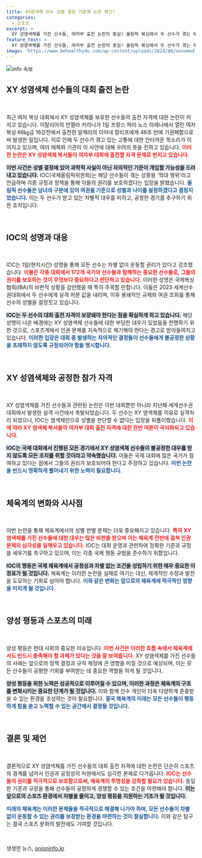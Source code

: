 ```yaml
---
title: XY염색체 선수 성별 결정 기준에 논란 확산!
categories:
  - 스포츠
excerpt: >
  XY 성염색체를 가진 선수들, 여자부 출전 논란의 중심! 올림픽 복싱에서 두 선수가 겪는 부당한 학대에 대한 IOC의 입장과 갈등이 재점화되었습니다. 양측의 목소리를 들어보세요!
feature_text: >
  XY 성염색체를 가진 선수들, 여자부 출전 논란의 중심! 올림픽 복싱에서 두 선수가 겪는 부당한 학대에 대한 IOC의 입장과 갈등이 재점화되었습니다. 양측의 목소리를 들어보세요!
image: 'https://www.behealthy4u.com/wp-content/uploads/2024/06/unnamed-file.png'
---
```


<p><img src="https://www.behealthy4u.com/wp-content/uploads/2024/06/unnamed-file.png" alt="info 속보" /></p>

<h2 data-ke-size="size26">XY 성염색체 선수들의 대회 출전 논란</h2>

<p data-ke-size="size16">&nbsp;</p>

<p>최근 여자 복싱 대회에서 XY 성염색체를 보유한 선수들의 출전 자격에 대한 논란이 커지고 있습니다. 이탈리아의 안젤라 카리니가 1일 프랑스 파리 노스 아레나에서 열린 여자 복싱 66㎏급 16강전에서 출전한 알제리의 이마네 칼리프에게 46초 만에 기권패함으로써 발생한 일입니다. 이로 인해 두 선수가 겪고 있는 고통에 대한 안타까운 목소리가 이어지고 있으며, 여러 매체와 기관이 이 사안에 대해 우려의 뜻을 전하고 있습니다. <b><span style="color: #ee2323;">이러한 논란은 XY 성염색체 복서들이 여자부 대회에 출전할 자격 문제로 번지고 있습니다.</span></b> </p>

<p><b><span style="background-color: #21538527;">이번 사건은 성별 결정에 있어 과학적 사실이 아닌 자의적인 기준이 개입할 가능성을 드러내고 있습니다.</span></b> IOC(국제올림픽위원회)는 해당 선수들이 겪는 상황을 '학대 행위'라고 언급하며 각종 규정과 정책을 통해 이들의 권리를 보호하겠다는 입장을 밝혔습니다. <b><span style="color: #1a5490;">올림픽 선수들은 남녀의 구분에 있어 여권을 기준으로 성별과 나이를 설정하겠다고 결정지었습니다.</span></b> 이는 두 선수가 받고 있는 차별적 대우를 피하고, 공정한 경기를 추구하기 위한 조치입니다.</p>

<p data-ke-size="size16">&nbsp;</p>

<h2 data-ke-size="size26">IOC의 성명과 대응</h2>

<p data-ke-size="size16">&nbsp;</p>

<p>IOC는 1일(현지시간) 성명을 통해 모든 선수는 차별 없이 운동할 권리가 있다고 강조했습니다. <b><span style="color: #ee2323;">이들은 각종 대회에서 172개 국가의 선수들과 함께하는 중요한 선수들로, 그들의 권리를 보호하는 것이 무엇보다 중요하다고 판단하고 있습니다.</span></b> 이러한 성명은 국제복싱협회(IBA)의 비판적 상황을 감안했을 때 특히 주목할 만합니다. 이들은 2023 세계선수권대회에서 두 선수에게 실격 처분 값을 내리며, 이후 봉쇄적인 규제와 여권 조회를 통해 선수의 성별을 결정짓고 있습니다.</p>

<p><b><span style="background-color: #21538527;">IOC는 두 선수의 대회 출전 자격이 보장돼야 한다는 점을 확실하게 하고 있습니다.</span></b> 해당 성명이 나온 배경에는 XY 성염색체 선수들에 대한 부당한 대우가 있었음을 천명하기 위한 것으로, 스포츠계에서 인권 문제를 지속적으로 제기해야 한다는 경고로 받아들여지고 있습니다. <b><span style="color: #1a5490;">이러한 입장은 대회 중 발생하는 자의적인 결정들이 선수들에게 불공정한 상황을 초래하지 않도록 규정되어야 함을 명시합니다.</span></b> </p>

<p data-ke-size="size16">&nbsp;</p>

<h2 data-ke-size="size26">XY 성염색체와 공정한 참가 자격</h2>

<p data-ke-size="size16">&nbsp;</p>

<p>XY 성염색체를 가진 선수들과 관련된 논란은 이번 대회뿐만 아니라 지난해 세계선수권대회에서 발생한 실격 사건에서 촉발되었습니다. 두 선수는 XY 염색체를 이유로 실격처리 되었으나, IOC는 염색체만으로 성별을 판단할 수 없다는 입장을 되풀이했습니다. <b><span style="color: #ee2323;">이에 따라 XY 염색체 복서들의 여자부 대회 출전 자격에 대한 찬반 여론이 국지화되고 있습니다.</span></b> </p>

<p><b><span style="background-color: #21538527;">IOC는 국제 대회에서 진행된 모든 경기에서 XY 성염색체 선수들이 불공정한 대우를 받지 않도록 모든 조치를 취할 것이라고 약속했습니다.</span></b> 이들은 국제 대회에 많은 국가가 참여하고 있다는 점에서 그들의 권리가 보호되어야 한다고 주장하고 있습니다. <b><span style="color: #1a5490;">이번 논란을 반드시 명확하게 풀어내기 위한 노력이 필요합니다.</span></b> </p>

<p data-ke-size="size16">&nbsp;</p>

<h2 data-ke-size="size26">체육계의 변화와 시사점</h2>

<p data-ke-size="size16">&nbsp;</p>

<p>이번 논란을 통해 체육계에서의 성별 판별 문제는 더욱 중요해지고 있습니다. <b><span style="color: #ee2323;">특히 XY 염색체를 가진 선수들에 대한 대우는 많은 비판을 받으며 이는 체육계 전반에 걸쳐 인권 문제의 심각성을 일깨우고 있습니다.</span></b> IOC는 대회 운영과 관련하여 정확한 기준과 규정을 세우기를 촉구하고 있으며, 이는 각종 국제 행동 규범을 준수하기 위함입니다.</p>

<p><b><span style="background-color: #21538527;">IOC의 행동은 국제 체육계에서 공정성과 차별 없는 조건을 성립하기 위한 매우 중요한 이정표가 될 것입니다.</span></b> 체육계는 이러한 논란을 실패로 여기는 대신, 체계적인 수정과 발전을 도모하는 기회로 삼아야 합니다. <b><span style="color: #1a5490;">이와 같은 변화는 앞으로의 체육계에 적극적인 영향을 미치게 될 것입니다.</span></b> </p>

<p data-ke-size="size16">&nbsp;</p>

<h2 data-ke-size="size26">양성 평등과 스포츠의 미래</h2>

<p data-ke-size="size16">&nbsp;</p>

<p>양성 평등은 현대 사회의 중요한 이슈입니다. <b><span style="color: #ee2323;">이번 사건은 이러한 흐름 속에서 체육계에서도 반드시 충족해야 할 과제가 있다는 것을 잘 보여줍니다.</span></b> XY 성염색체를 가진 선수들의 사례는 앞으로의 정책 결정과 규칙 제정에 큰 영향을 미칠 것으로 예상되며, 이는 모든 선수들이 공평한 기회를 부여받는 데 중요한 역할을 하게 될 것입니다.</p>

<p><b><span style="background-color: #21538527;">양성 평등을 위한 노력은 성공적으로 이루어질 수 있으며, 이러한 과정은 체육계의 구조를 변화시키는 중요한 단계가 될 것입니다.</span></b> 이와 함께 선수 개인이 더욱 다양하게 존중받을 수 있는 환경을 조성하는 것이 필요합니다. <b><span style="color: #1a5490;">결국 체육계의 미래는 모든 선수들이 평등하게 힘을 쏟고 노력할 수 있는 공간에서 결정될 것입니다.</span></b> </p>

<p data-ke-size="size16">&nbsp;</p>

<h2 data-ke-size="size26">결론 및 제언</h2>

<p data-ke-size="size16">&nbsp;</p>

<p>결론적으로 XY 성염색체를 가진 선수들의 대회 출전 자격에 대한 논란은 단순히 스포츠의 경계를 넘어서 인권과 공정성의 차원에서도 심각한 문제로 다가옵니다. <b><span style="color: #ee2323;">IOC는 선수들의 권리를 적극적으로 보호함으로써, 체육계의 투명성을 강화할 필요가 있습니다.</span></b> 동일한 기준과 규정을 통해 선수들이 공정하게 경쟁할 수 있는 조건을 마련해야 합니다. <b><span style="background-color: #21538527;">이는 앞으로의 스포츠 환경에서 차별을 줄이고, 양성 평등을 지원하는 기초가 될 것입니다.</span></b> </p>

<p><b><span style="color: #1a5490;">미래의 체육계는 이러한 문제들을 적극적으로 해결해 나가야 하며, 모든 선수들이 차별 없이 운동할 수 있는 권리를 보장받는 환경을 마련하는 것이 절실합니다.</span></b> 이와 같은 탐구는 결국 스포츠 문화의 발전에도 기여할 것입니다. </p>

<p data-ke-size="size16">&nbsp;</p>
생생한 뉴스, <a href="https://onioninfo.kr" rel="dofollow">onioninfo.kr</a>



